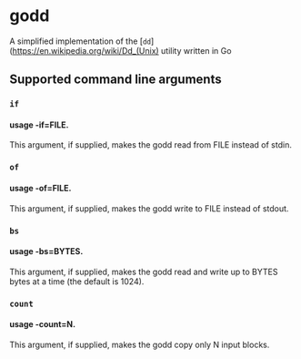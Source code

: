 # godd 

A simplified implementation of the [`dd`](https://en.wikipedia.org/wiki/Dd_(Unix) utility written in Go

## Supported command line arguments

### `if`
#### usage -if=FILE.

This argument, if supplied, makes the godd read from FILE instead of stdin.

### `of`
#### usage -of=FILE.

This argument, if supplied, makes the godd write to FILE instead of stdout.

### `bs`
#### usage -bs=BYTES.

This argument, if supplied, makes the godd read and write up to BYTES bytes at a time (the default is 1024).

### `count`
#### usage -count=N.

This argument, if supplied, makes the godd copy only N input blocks.